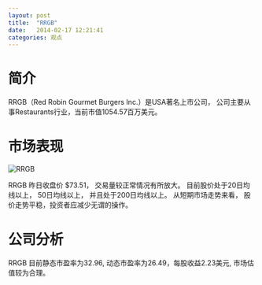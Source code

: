 ```yaml
---
layout: post
title:  "RRGB"
date:   2014-02-17 12:21:41
categories: 观点
---
```


# 简介
RRGB（Red Robin Gourmet Burgers Inc.）是USA著名上市公司，
公司主要从事Restaurants行业，当前市值1054.57百万美元。

# 市场表现

![RRGB](http://finviz.com/chart.ashx?t=RRGB&ty=c&ta=1&p=d&s=l)

RRGB 昨日收盘价 $73.51，
交易量较正常情况有所放大。
目前股价处于20日均线以上，
50日均线以上，
并且处于200日均线以上。
从短期市场走势来看，
股价走势平稳，投资者应减少无谓的操作。

# 公司分析
RRGB 目前静态市盈率为32.96, 动态市盈率为26.49，每股收益2.23美元,
市场估值较为合理。
